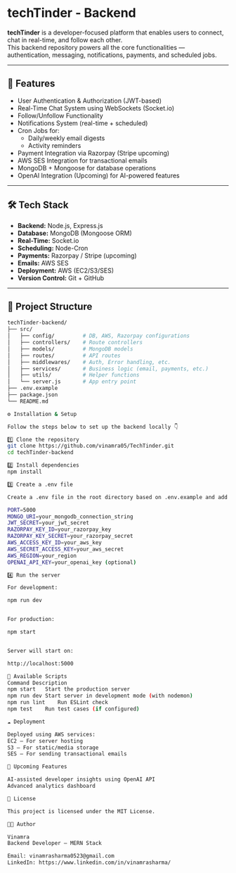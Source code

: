 # techTinder - Backend

**techTinder** is a developer-focused platform that enables users to connect, chat in real-time, and follow each other.  
This backend repository powers all the core functionalities — authentication, messaging, notifications, payments, and scheduled jobs.

---

## 🚀 Features

- User Authentication & Authorization (JWT-based)
- Real-Time Chat System using WebSockets (Socket.io)
- Follow/Unfollow Functionality
- Notifications System (real-time + scheduled)
- Cron Jobs for:
  - Daily/weekly email digests  
  - Activity reminders
- Payment Integration via Razorpay (Stripe upcoming)
- AWS SES Integration for transactional emails
- MongoDB + Mongoose for database operations
- OpenAI Integration (Upcoming) for AI-powered features

---

## 🛠️ Tech Stack

- **Backend:** Node.js, Express.js  
- **Database:** MongoDB (Mongoose ORM)  
- **Real-Time:** Socket.io  
- **Scheduling:** Node-Cron  
- **Payments:** Razorpay / Stripe (upcoming)  
- **Emails:** AWS SES  
- **Deployment:** AWS (EC2/S3/SES)  
- **Version Control:** Git + GitHub

---

## 📂 Project Structure

```bash
techTinder-backend/
├── src/
│   ├── config/         # DB, AWS, Razorpay configurations
│   ├── controllers/    # Route controllers
│   ├── models/         # MongoDB models
│   ├── routes/         # API routes
│   ├── middlewares/    # Auth, Error handling, etc.
│   ├── services/       # Business logic (email, payments, etc.)
│   ├── utils/          # Helper functions
│   └── server.js       # App entry point
├── .env.example
├── package.json
└── README.md

⚙️ Installation & Setup

Follow the steps below to set up the backend locally 👇

1️⃣ Clone the repository
git clone https://github.com/vinamra05/TechTinder.git
cd techTinder-backend

2️⃣ Install dependencies
npm install

3️⃣ Create a .env file

Create a .env file in the root directory based on .env.example and add your environment variables:

PORT=5000
MONGO_URI=your_mongodb_connection_string
JWT_SECRET=your_jwt_secret
RAZORPAY_KEY_ID=your_razorpay_key
RAZORPAY_KEY_SECRET=your_razorpay_secret
AWS_ACCESS_KEY_ID=your_aws_key
AWS_SECRET_ACCESS_KEY=your_aws_secret
AWS_REGION=your_region
OPENAI_API_KEY=your_openai_key (optional)

4️⃣ Run the server

For development:

npm run dev


For production:

npm start


Server will start on:

http://localhost:5000

🧰 Available Scripts
Command	Description
npm start	Start the production server
npm run dev	Start server in development mode (with nodemon)
npm run lint	Run ESLint check
npm test	Run test cases (if configured)

☁️ Deployment

Deployed using AWS services:
EC2 – For server hosting
S3 – For static/media storage
SES – For sending transactional emails

🧩 Upcoming Features

AI-assisted developer insights using OpenAI API
Advanced analytics dashboard

📜 License

This project is licensed under the MIT License.

👨‍💻 Author

Vinamra
Backend Developer – MERN Stack

Email: vinamrasharma0523@gmail.com
LinkedIn: https://www.linkedin.com/in/vinamrasharma/

